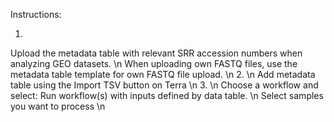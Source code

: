 Instructions:

1.
Upload the metadata table with relevant SRR accession numbers when analyzing GEO datasets. \n
When uploading own FASTQ files, use the metadata table template for own FASTQ file upload. \n
2. \n
Add metadata table using the Import TSV button on Terra \n
3. \n
Choose a workflow and select: Run workflow(s) with inputs defined by data table. \n
Select samples you want to process \n


